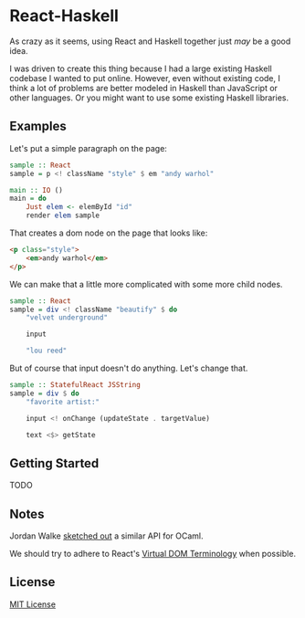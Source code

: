 # React-Haskell

As crazy as it seems, using React and Haskell together just *may* be a good idea.

I was driven to create this thing because I had a large existing Haskell codebase I wanted to put online. However, even without existing code, I think a lot of problems are better modeled in Haskell than JavaScript or  other languages. Or you might want to use some existing Haskell libraries.

## Examples

Let's put a simple paragraph on the page:

```haskell
sample :: React
sample = p <! className "style" $ em "andy warhol"

main :: IO ()
main = do
    Just elem <- elemById "id"
    render elem sample
```

That creates a dom node on the page that looks like:

```html
<p class="style">
    <em>andy warhol</em>
</p>
```

We can make that a little more complicated with some more child nodes.

```haskell
sample :: React
sample = div <! className "beautify" $ do
    "velvet underground"

    input

    "lou reed"
```

But of course that input doesn't do anything. Let's change that.

```haskell
sample :: StatefulReact JSString
sample = div $ do
    "favorite artist:"

    input <! onChange (updateState . targetValue)

    text <$> getState
```

## Getting Started

TODO

## Notes

Jordan Walke [sketched out](https://gist.github.com/jordwalke/67819c91df1552009b22) a similar API for OCaml.

We should try to adhere to React's [Virtual DOM Terminology](https://gist.github.com/sebmarkbage/fcb1b6ab493b0c77d589) when possible.

## License

[MIT License](http://opensource.org/licenses/MIT)
